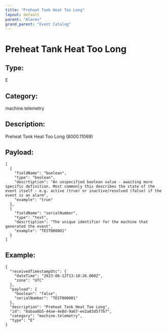 ```yaml
---
title: "Preheat Tank Heat Too Long"
layout: default
parent: "Alarms"
grand_parent: "Event Catalog"
---
```


# Preheat Tank Heat Too Long

## Type:

E

## Category:

machine.telemetry

## Description: 

Preheat Tank Heat Too Long (8000.11069)

## Payload:

```
[
  {
    "fieldName": "boolean",
    "type": "boolean",
    "descrtiption": "An unspecified boolean value - awaiting more specific definition. Most commonly this describes the state of the event itself - e.g. active (true) or inactive/resolved (false) if the event is an alarm",
    "example": "true"
  },
  {
    "fieldName": "serialNumber",
    "type": "text",
    "descrtiption": "The unique identifier for the machine that generated the event",
    "example": "TEST000001"
  }
]
```

## Example:

```
{
  "receivedTimestampUtc": {
    "dateTime": "2023-06-12T13:10:26.000Z",
    "zone": "UTC"
  },
  "payload": {
    "boolean": "false",
    "serialNumber": "TEST000001"
  },
  "description": "Preheat Tank Heat Too Long",
  "id": "8abaa6b5-44ae-4e8d-9a67-ee2a83d577b7",
  "category": "machine.telemetry",
  "type": "E"
}
```
